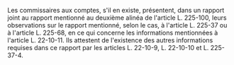 Les commissaires aux comptes, s'il en existe, présentent, dans un rapport joint au rapport mentionné au deuxième alinéa de l'article L. 225-100, leurs observations sur le rapport mentionné, selon le cas, à l'article L. 225-37 ou à l'article L. 225-68, en ce qui concerne les informations mentionnées à l'article L. 22-10-11. Ils attestent de l'existence des autres informations requises dans ce rapport par les articles L. 22-10-9, L. 22-10-10 et L. 225-37-4.
